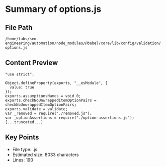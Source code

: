 # Summary of options.js
  
## File Path
`/home/tabs/seo-engineering/automation/node_modules/@babel/core/lib/config/validation/options.js`

## Content Preview
```
"use strict";

Object.defineProperty(exports, "__esModule", {
  value: true
});
exports.assumptionsNames = void 0;
exports.checkNoUnwrappedItemOptionPairs = checkNoUnwrappedItemOptionPairs;
exports.validate = validate;
var _removed = require("./removed.js");
var _optionAssertions = require("./option-assertions.js");
[...truncated...]
```

## Key Points
- File type: .js
- Estimated size: 8033 characters
- Lines: 190

